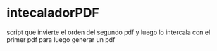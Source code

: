 # intecaladorPDF
script que invierte el orden del segundo pdf y luego lo intercala con el primer pdf para luego generar un pdf
